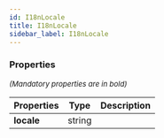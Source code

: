```yaml
---
id: I18nLocale
title: I18nLocale
sidebar_label: I18nLocale
---
```




### Properties

<font size="2"><i>(Mandatory properties are in bold)</i></font>

| Properties | Type | Description |
| --------- | ---- | ----------- |
| **locale** | string |  |
